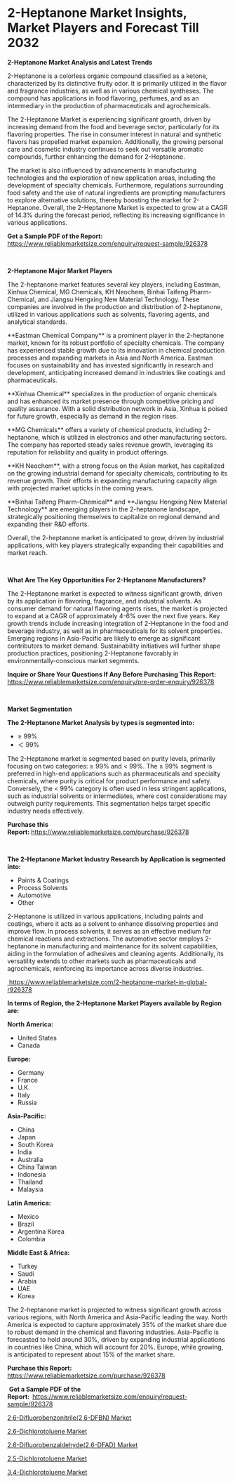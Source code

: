 <p><h1>2-Heptanone Market Insights, Market Players and Forecast Till 2032</h1></p><p><strong>2-Heptanone Market Analysis and Latest Trends</strong></p>
<p><p>2-Heptanone is a colorless organic compound classified as a ketone, characterized by its distinctive fruity odor. It is primarily utilized in the flavor and fragrance industries, as well as in various chemical syntheses. The compound has applications in food flavoring, perfumes, and as an intermediary in the production of pharmaceuticals and agrochemicals.</p><p>The 2-Heptanone Market is experiencing significant growth, driven by increasing demand from the food and beverage sector, particularly for its flavoring properties. The rise in consumer interest in natural and synthetic flavors has propelled market expansion. Additionally, the growing personal care and cosmetic industry continues to seek out versatile aromatic compounds, further enhancing the demand for 2-Heptanone. </p><p>The market is also influenced by advancements in manufacturing technologies and the exploration of new application areas, including the development of specialty chemicals. Furthermore, regulations surrounding food safety and the use of natural ingredients are prompting manufacturers to explore alternative solutions, thereby boosting the market for 2-Heptanone. Overall, the 2-Heptanone Market is expected to grow at a CAGR of 14.3% during the forecast period, reflecting its increasing significance in various applications.</p></p>
<p><strong>Get a Sample PDF of the Report:&nbsp;</strong> <a href="https://www.reliablemarketsize.com/enquiry/request-sample/926378?utm_campaign=1991&utm_medium=2&utm_source=Github&utm_content=ia&utm_term=24032025&utm_id=2-heptanone">https://www.reliablemarketsize.com/enquiry/request-sample/926378</a></p>
<p>&nbsp;</p>
<p><strong>2-Heptanone Major Market Players</strong></p>
<p><p>The 2-heptanone market features several key players, including Eastman, Xinhua Chemical, MG Chemicals, KH Neochem, Binhai Taifeng Pharm-Chemical, and Jiangsu Hengxing New Material Technology. These companies are involved in the production and distribution of 2-heptanone, utilized in various applications such as solvents, flavoring agents, and analytical standards.</p><p>**Eastman Chemical Company** is a prominent player in the 2-heptanone market, known for its robust portfolio of specialty chemicals. The company has experienced stable growth due to its innovation in chemical production processes and expanding markets in Asia and North America. Eastman focuses on sustainability and has invested significantly in research and development, anticipating increased demand in industries like coatings and pharmaceuticals.</p><p>**Xinhua Chemical** specializes in the production of organic chemicals and has enhanced its market presence through competitive pricing and quality assurance. With a solid distribution network in Asia, Xinhua is poised for future growth, especially as demand in the region rises.</p><p>**MG Chemicals** offers a variety of chemical products, including 2-heptanone, which is utilized in electronics and other manufacturing sectors. The company has reported steady sales revenue growth, leveraging its reputation for reliability and quality in product offerings.</p><p>**KH Neochem**, with a strong focus on the Asian market, has capitalized on the growing industrial demand for specialty chemicals, contributing to its revenue growth. Their efforts in expanding manufacturing capacity align with projected market upticks in the coming years.</p><p>**Binhai Taifeng Pharm-Chemical** and **Jiangsu Hengxing New Material Technology** are emerging players in the 2-heptanone landscape, strategically positioning themselves to capitalize on regional demand and expanding their R&D efforts.</p><p>Overall, the 2-heptanone market is anticipated to grow, driven by industrial applications, with key players strategically expanding their capabilities and market reach.</p></p>
<p>&nbsp;</p>
<p><strong>What Are The Key Opportunities For 2-Heptanone Manufacturers?</strong></p>
<p><p>The 2-Heptanone market is expected to witness significant growth, driven by its application in flavoring, fragrance, and industrial solvents. As consumer demand for natural flavoring agents rises, the market is projected to expand at a CAGR of approximately 4-6% over the next five years. Key growth trends include increasing integration of 2-Heptanone in the food and beverage industry, as well as in pharmaceuticals for its solvent properties. Emerging regions in Asia-Pacific are likely to emerge as significant contributors to market demand. Sustainability initiatives will further shape production practices, positioning 2-Heptanone favorably in environmentally-conscious market segments.</p></p>
<p><strong>Inquire or Share Your Questions If Any Before Purchasing This Report:</strong> <a href="https://www.reliablemarketsize.com/enquiry/pre-order-enquiry/926378?utm_campaign=1991&utm_medium=2&utm_source=Github&utm_content=ia&utm_term=24032025&utm_id=2-heptanone">https://www.reliablemarketsize.com/enquiry/pre-order-enquiry/926378</a></p>
<p>&nbsp;</p>
<p><strong>Market Segmentation</strong></p>
<p><strong>The 2-Heptanone Market Analysis by types is segmented into:</strong></p>
<p><ul><li>≥ 99%</li><li>＜ 99%</li></ul></p>
<p><p>The 2-Heptanone market is segmented based on purity levels, primarily focusing on two categories: ≥ 99% and < 99%. The ≥ 99% segment is preferred in high-end applications such as pharmaceuticals and specialty chemicals, where purity is critical for product performance and safety. Conversely, the < 99% category is often used in less stringent applications, such as industrial solvents or intermediates, where cost considerations may outweigh purity requirements. This segmentation helps target specific industry needs effectively.</p></p>
<p><strong>Purchase this Report:&nbsp;</strong><a href="https://www.reliablemarketsize.com/purchase/926378?utm_campaign=1991&utm_medium=2&utm_source=Github&utm_content=ia&utm_term=24032025&utm_id=2-heptanone">https://www.reliablemarketsize.com/purchase/926378</a></p>
<p>&nbsp;</p>
<p><strong>The 2-Heptanone Market Industry Research by Application is segmented into:</strong></p>
<p><ul><li>Paints & Coatings</li><li>Process Solvents</li><li>Automotive</li><li>Other</li></ul></p>
<p><p>2-Heptanone is utilized in various applications, including paints and coatings, where it acts as a solvent to enhance dissolving properties and improve flow. In process solvents, it serves as an effective medium for chemical reactions and extractions. The automotive sector employs 2-heptanone in manufacturing and maintenance for its solvent capabilities, aiding in the formulation of adhesives and cleaning agents. Additionally, its versatility extends to other markets such as pharmaceuticals and agrochemicals, reinforcing its importance across diverse industries.</p></p>
<p><a href="https://www.reliablemarketsize.com/2-heptanone-market-in-global-r926378?utm_campaign=1991&utm_medium=2&utm_source=Github&utm_content=ia&utm_term=24032025&utm_id=2-heptanone">&nbsp;https://www.reliablemarketsize.com/2-heptanone-market-in-global-r926378</a></p>
<p><strong>In terms of Region, the 2-Heptanone Market Players available by Region are:</strong></p>
<p>
    <p> <strong> North America: </strong>
        <ul>
            <li>United States</li>
            <li>Canada</li>
        </ul>
        </p> 
    <p> <strong> Europe: </strong>
        <ul>
            <li>Germany</li>
            <li>France</li>
            <li>U.K.</li>
            <li>Italy</li>
            <li>Russia</li>
        </ul>
        </p> 
    <p> <strong> Asia-Pacific: </strong>
        <ul>
            <li>China</li>
            <li>Japan</li>
            <li>South Korea</li>
            <li>India</li>
            <li>Australia</li>
            <li>China Taiwan</li>
            <li>Indonesia</li>
            <li>Thailand</li>
            <li>Malaysia</li>
        </ul>
        </p> 
    <p> <strong> Latin America: </strong>
        <ul>
            <li>Mexico</li>
            <li>Brazil</li>
            <li>Argentina Korea</li>
            <li>Colombia</li>
        </ul>
        </p> 
    <p> <strong> Middle East & Africa: </strong>
        <ul>
            <li>Turkey</li>
            <li>Saudi</li>
            <li>Arabia</li>
            <li>UAE</li>
            <li>Korea</li>
        </ul>
    </p>
    </p>
<p><p>The 2-heptanone market is projected to witness significant growth across various regions, with North America and Asia-Pacific leading the way. North America is expected to capture approximately 35% of the market share due to robust demand in the chemical and flavoring industries. Asia-Pacific is forecasted to hold around 30%, driven by expanding industrial applications in countries like China, which will account for 20%. Europe, while growing, is anticipated to represent about 15% of the market share.</p></p>
<p><strong>Purchase this Report: </strong><a href="https://www.reliablemarketsize.com/purchase/926378?utm_campaign=1991&utm_medium=2&utm_source=Github&utm_content=ia&utm_term=24032025&utm_id=2-heptanone">https://www.reliablemarketsize.com/purchase/926378</a></p>
<p>&nbsp;<strong>Get a Sample PDF of the Report:&nbsp;&nbsp;</strong><a href="https://www.reliablemarketsize.com/enquiry/request-sample/926378?utm_campaign=1991&utm_medium=2&utm_source=Github&utm_content=ia&utm_term=24032025&utm_id=2-heptanone">https://www.reliablemarketsize.com/enquiry/request-sample/926378</a></p>
<p><strong></strong></p>
<p><p><a href="https://github.com/alawnhvicay/Market-Research-Report-List-1/blob/main/26-difluorobenzonitrile26-dfbn-market.md?utm_campaign=1991&utm_medium=2&utm_source=Github&utm_content=ia&utm_term=24032025&utm_id=2-heptanone">2,6-Difluorobenzonitrile(2,6-DFBN) Market</a></p><p><a href="https://github.com/gfellcincot4/Market-Research-Report-List-1/blob/main/26-dichlorotoluene-market.md?utm_campaign=1991&utm_medium=2&utm_source=Github&utm_content=ia&utm_term=24032025&utm_id=2-heptanone">2,6-Dichlorotoluene Market</a></p><p><a href="https://github.com/wraggfomath/Market-Research-Report-List-1/blob/main/26-difluorobenzaldehyde26-dfad-market.md?utm_campaign=1991&utm_medium=2&utm_source=Github&utm_content=ia&utm_term=24032025&utm_id=2-heptanone">2,6-Difluorobenzaldehyde(2,6-DFAD) Market</a></p><p><a href="https://github.com/haagarocapmj/Market-Research-Report-List-1/blob/main/25-dichlorotoluene-market.md?utm_campaign=1991&utm_medium=2&utm_source=Github&utm_content=ia&utm_term=24032025&utm_id=2-heptanone">2,5-Dichlorotoluene Market</a></p><p><a href="https://github.com/countpapajwp/Market-Research-Report-List-1/blob/main/34-dichlorotoluene-market.md?utm_campaign=1991&utm_medium=2&utm_source=Github&utm_content=ia&utm_term=24032025&utm_id=2-heptanone">3,4-Dichlorotoluene Market</a></p></p>